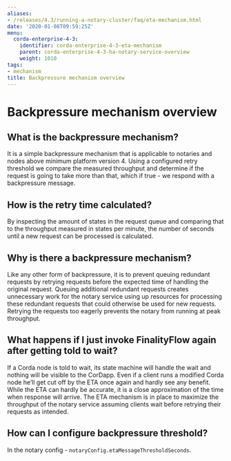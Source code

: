 ```yaml
---
aliases:
- /releases/4.3/running-a-notary-cluster/faq/eta-mechanism.html
date: '2020-01-08T09:59:25Z'
menu:
  corda-enterprise-4-3:
    identifier: corda-enterprise-4-3-eta-mechanism
    parent: corda-enterprise-4-3-ha-notary-service-overview
    weight: 1010
tags:
- mechanism
title: Backpressure mechanism overview
---
```



# Backpressure mechanism overview


## What is the backpressure mechanism?

It is a simple backpressure mechanism that is applicable to notaries and nodes above minimum platform version 4. Using a
configured retry threshold we compare the measured throughput and determine if the request is going to take more than that,
which if true - we respond with a backpressure message.


## How is the retry time calculated?

By inspecting the amount of states in the request queue and comparing that to the throughput measured in states per minute,
the number of seconds until a new request can be processed is calculated.


## Why is there a backpressure mechanism?

Like any other form of backpressure, it is to prevent queuing redundant requests by retrying requests before the expected
time of handling the original request. Queuing additional redundant requests creates unnecessary work for the notary service
using up resources for processing these redundant requests that could otherwise be used for new requests. Retrying the requests
too eagerly prevents the notary from running at peak throughput.


## What happens if I just invoke FinalityFlow again after getting told to wait?

If a Corda node is told to wait, its state machine will handle the wait and nothing will be visible to the CorDapp.
Even if a client runs a modified Corda node he’ll get cut off by the ETA once again and hardly see any benefit.
While the ETA can hardly be accurate, it is a close approximation of the time when response will arrive.
The ETA mechanism is in place to maximize the throughput of the notary service assuming clients wait before retrying
their requests as intended.


## How can I configure backpressure threshold?

In the notary config - `notaryConfig.etaMessageThresholdSeconds`.
